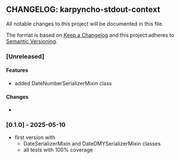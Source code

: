 ## CHANGELOG: karpyncho-stdout-context

All notable changes to this project will be documented in this file.

The format is based on [Keep a Changelog](http://keepachangelog.com/en/1.0.0/)
and this project adheres to [Semantic Versioning](http://semver.org/spec/v2.0.0.html).

### [Unreleased]

#### Features
 + added DateNumberSerializerMixin class

#### Changes
 + 

### [0.1.0] - 2025-05-10

* first version with
  + DateSerializerMixin and DateDMYSerializerMixin classes
  + all tests with 100% coverage

